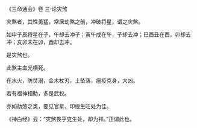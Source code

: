 《三命通会》卷 三·论灾煞

灾煞者，其性勇猛，常居劫煞之前，冲破将星，谓之灾煞。

如申子辰将星在子，午却去冲子；寅午戌在午，子却去冲；巳酉丑在酉，卯却去冲；亥卯未在卯，酉却去冲。

是灾煞也。

此煞主血光横死。

在水火，防焚溺，金木杖刃，土坠落，瘟疫克身，大凶。

若有福神相助，多是武权。

亦如劫煞之类，要见官星、印绶生旺处为佳。

《神白经》云：“灾煞畏乎克生处，却为祥。”正谓此也。

